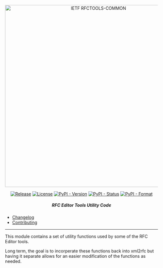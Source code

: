 <div align="center">
    
<img src="https://raw.githubusercontent.com/ietf-tools/common/main/assets/logos/rfctools-common.svg" alt="IETF RFCTOOLS-COMMON" width="600" />
    
[![Release](https://img.shields.io/github/release/ietf-tools/rfctools-common.svg?style=flat&maxAge=360)](https://github.com/ietf-tools/rfctools-common/releases)
[![License](https://img.shields.io/github/license/ietf-tools/rfctools-common)](https://github.com/ietf-tools/rfctools-common/blob/main/LICENSE)
[![PyPI - Version](https://img.shields.io/pypi/v/rfctools-common)](https://pypi.org/project/rfctools-common/)
[![PyPI - Status](https://img.shields.io/pypi/status/rfctools-common)](https://pypi.org/project/rfctools-common/)
[![PyPI - Format](https://img.shields.io/pypi/format/rfctools-common)](https://pypi.org/project/rfctools-common/)
    
##### RFC Editor Tools Utility Code
    
</div>

- [Changelog](https://github.com/ietf-tools/rfctools-common/blob/main/CHANGELOG.md)
- [Contributing](https://github.com/ietf-tools/.github/blob/main/CONTRIBUTING.md)

---

This module contains a set of utility functions used by some of the RFC Editor tools.

Long term, the goal is to incorperate these functions back into xml2rfc but having it separate allows for an easier modification of the functions as needed.
